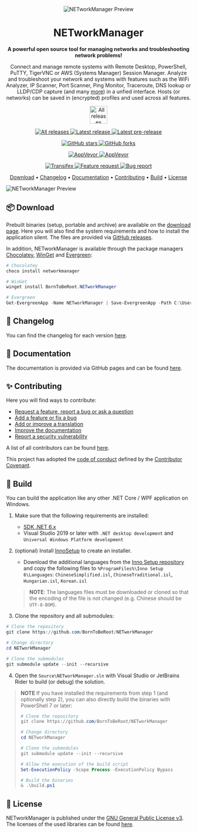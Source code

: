 <div align="center">
  <img alt="NETworkManager Preview" src="https://github.com/BornToBeRoot/NETworkManager/blob/main/Images/NETworkManager_128x128.png?raw=true" />
  <h1>NETworkManager</h1>
  <p>
    <b>A powerful open source tool for managing networks and troubleshooting network problems!</b>
  </p>
  <p>
    Connect and manage remote systems with Remote Desktop, PowerShell, PuTTY, TigerVNC or AWS (Systems Manager) Session Manager. Analyze and troubleshoot your network and systems with features such as the WiFi Analyzer, IP Scanner, Port Scanner, Ping Monitor, Traceroute, DNS lookup or LLDP/CDP capture (and many <a href="https://borntoberoot.net/NETworkManager/docs/features">more</a>) in a unfied interface. Hosts (or networks) can be saved in (encrypted) profiles and used across all features.  
  <p>
     <a href="https://borntoberoot.net/NETworkManager/download" target="_blank">
      <img alt="All releases" src="https://img.shields.io/badge/>>_download_now_<<-00abbd?style=for-the-badge" height="48" />
    </a>
  </p>
  <p>
    <a href="https://github.com/BornToBeroot/NETworkManager/releases" target="_blank">
      <img alt="All releases" src="https://img.shields.io/github/downloads/BornToBeroot/NETworkManager/total.svg?style=for-the-badge&logo=github" />
    </a>    
    <a href="https://github.com/BornToBeroot/NETworkManager/releases/latest" target="_blank">
      <img alt="Latest release" src="https://img.shields.io/github/downloads/BornToBeroot/NETworkManager/latest/total.svg?style=for-the-badge&logo=github" />
    </a>
    <a href="https://github.com/BornToBeroot/NETworkManager/releases" target="_blank">
      <img alt="Latest pre-release" src="https://img.shields.io/github/downloads-pre/BornToBeroot/NETworkManager/latest/total.svg?label=downloads%40pre-release&style=for-the-badge&logo=github" />
    </a>
  </p>
  <p>
    <a href="https://github.com/BornToBeroot/NETworkManager/stargazers" target="_blank">
      <img alt="GitHub stars" src="https://img.shields.io/github/stars/BornToBeroot/NETworkManager.svg?style=for-the-badge&logo=github" />
    </a>    
    <a href="https://github.com/BornToBeroot/NETworkManager/network" target="_blank">       
      <img alt="GitHub forks" src="https://img.shields.io/github/forks/BornToBeroot/NETworkManager.svg?style=for-the-badge&logo=github" />
    </a>
  </p>
  <p> 
    <a href="https://ci.appveyor.com/project/BornToBeRoot/NETworkManager/branch/main">
      <img alt="AppVeyor" src="https://img.shields.io/appveyor/ci/BornToBeRoot/NETworkManager/main.svg?style=for-the-badge&logo=appveyor&&label=main" />
    </a>   
    <a href="https://github.com/BornToBeRoot/NETworkManager/blob/main/LICENSE">
      <img alt="AppVeyor" src="https://img.shields.io/github/license/BornToBeroot/NETworkManager.svg?style=for-the-badge&logo=github" />
    </a>     
  </p> 
  <p> 
    <a href="https://transifex.com/BornToBeRoot/NETworkManager/">
      <img alt="Transifex" src="https://img.shields.io/badge/transifex-translate-green.svg?style=for-the-badge" />
    </a>   
    <a href="https://github.com/BornToBeRoot/NETworkManager/issues/new?labels=Feature-Request&template=Feature_request.md">
      <img alt="Feature request" src="https://img.shields.io/badge/github-feature_request-green.svg?style=for-the-badge&logo=github" />
    </a>       
    <a href="https://github.com/BornToBeRoot/NETworkManager/issues/new?labels=Issue&template=Bug_report.md">
      <img alt="Bug report" src="https://img.shields.io/badge/github-bug_report-red.svg?style=for-the-badge&logo=github" />
    </a>     
  </p>
  <p>
    <a href="#-download">Download</a> • <a href="#-changelog">Changelog</a> • <a href="#-documentation">Documentation</a> • <a href="#-contributing">Contributing</a> • <a href="#-build">Build</a> • <a href="#-license">License</a>
  </p>
</div>

<img alt="NETworkManager Preview" src="https://github.com/BornToBeRoot/NETworkManager/blob/main/docs/Preview.gif?raw=true" />

## 📦 Download

Prebuilt binaries (setup, portable and archive) are available on the [download page](https://borntoberoot.net/NETworkManager/Download). Here you will also find the system requirements and how to install the application silent. The files are provided via [GitHub releases](https://github.com/BornToBeRoot/NETworkManager/releases/latest).

In addition, NETworkManager is available through the package managers [Chocolatey](https://chocolatey.org/packages/NETworkManager), [WinGet](https://github.com/microsoft/winget-pkgs/tree/master/manifests/b/BornToBeRoot/NETworkManager/) and [Evergreen](https://stealthpuppy.com/evergreen/apps/):

```PowerShell
# Chocolatey
choco install networkmanager

# WinGet
winget install BornToBeRoot.NETworkManager

# Evergreen
Get-EvergreenApp -Name NETworkManager | Save-EvergreenApp -Path C:\Users\$env:Username\Downloads\
```

## 📃 Changelog

You can find the changelog for each version [here](https://borntoberoot.net/NETworkManager/Changelog).

## 📖 Documentation

The documentation is provided via GitHub pages and can be found [here](https://borntoberoot.net/NETworkManager/Documentation).

## ✨ Contributing

Here you will find ways to contribute:

- [Request a feature, report a bug or ask a question](CONTRIBUTING.md#contributing)
- [Add a feature or fix a bug](CONTRIBUTING.md#code)
- [Add or improve a translation](CONTRIBUTING.md#translation)
- [Improve the documentation](CONTRIBUTING.md#documentation)
- [Report a security vulnerability](https://github.com/BornToBeRoot/NETworkManager/blob/main/SECURITY.md)

A list of all contributors can be found [here](https://github.com/BornToBeRoot/NETworkManager/blob/main/Contributors.md).

This project has adopted the [code of conduct](https://github.com/BornToBeRoot/NETworkManager/blob/main/CODE_OF_CONDUCT.md) defined by the [Contributor Covenant](https://contributor-covenant.org/).

## 🔧 Build

You can build the application like any other .NET Core / WPF application on Windows.

1. Make sure that the following requirements are installed:

   - [SDK .NET 6.x](https://dotnet.microsoft.com/download/dotnet/6.0)
   - Visual Studio 2019 or later with `.NET desktop development` and `Universal Windows Platform development`

2. (optional) Install [InnoSetup](https://jrsoftware.org/isinfo.php) to create an installer.

   - Download the additional languages from the [Inno Setup repository](https://github.com/jrsoftware/issrc/blob/main/Files/Languages/Unofficial/) and copy the following files to `%ProgramFiles%\Inno Setup 6\Languages`: `ChineseSimplified.isl`, `ChineseTraditional.isl`, `Hungarian.isl`, `Korean.isl`

   > **NOTE**: The languages files must be downloaded or cloned so that the encoding of the file is not changed
   > (e.g. Chinese should be `UTF-8-BOM`).

3. Clone the repository and all submodules:

```PowerShell
# Clone the repository
git clone https://github.com/BornToBeRoot/NETworkManager

# Change directory
cd NETworkManager

# Clone the submodules
git submodule update --init --recursive
```

4. Open the `Source\NETworkManager.sln` with Visual Studio or JetBrains Rider to build (or debug) the solution.

> **NOTE** If you have installed the requirements from step 1 (and optionally step 2), you can also directly build the
> binaries with PowerShell 7 or later:
>
> ```PowerShell
> # Clone the repository
> git clone https://github.com/BornToBeRoot/NETworkManager
>
> # Change directory
> cd NETworkManager
>
> # Clone the submodules
> git submodule update --init --recursive
>
> # Allow the execution of the build script
> Set-ExecutionPolicy -Scope Process -ExecutionPolicy Bypass
>
> # Build the binaries
> & .\build.ps1
> ```

## 📝 License

NETworkManager is published under the [GNU General Public License v3](https://github.com/BornToBeRoot/NETworkManager/blob/main/LICENSE). The licenses of the used libraries can be found [here](https://github.com/BornToBeRoot/NETworkManager/tree/main/Source/NETworkManager.Documentation/Licenses).
